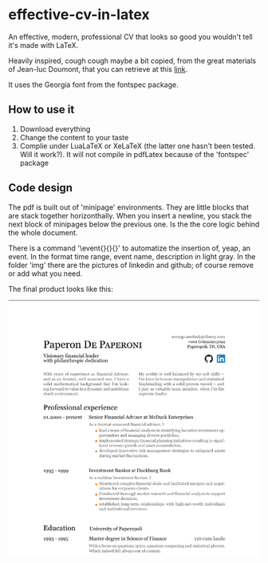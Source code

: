 # effective-cv-in-latex
An effective, modern, professional CV that looks so good you wouldn't tell it's made with LaTeX.

Heavily inspired, cough cough maybe a bit copied, from the great materials of Jean-Iuc Doumont, that you can retrieve at this [link](https://principiae.be/pdfs/ECV-1.01.pdf).

It uses the Georgia font from the fontspec package.

## How to use it
1. Download everything
2. Change the content to your taste
3. Complie under LuaLaTeX or XeLaTeX (the latter one hasn't been tested. Will it work?).
It will not compile in pdfLatex because of the 'fontspec' package

## Code design
The pdf is built out of 'minipage' environments.
They are little blocks that are stack together horizonthally.
When you insert a newline, you stack the next block of minipages below the previous one.
Is the the core logic behind the whole document. 

There is a command '\event{}{}{}' to automatize the insertion of, yeap, an event.
In the format time range, event name, description in light gray.
In the folder 'img' there are the pictures of linkedin and github; of course remove or add what you need.



The final product looks like this:



![ ](https://github.com/PVahr/effective-cv-in-latex/blob/main/img/cv_screenshot.png)

